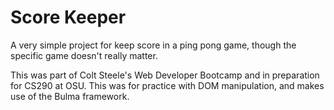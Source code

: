 # Score Keeper
A very simple project for keep score in a ping pong game, though the specific game doesn't really matter.

This was part of Colt Steele's Web Developer Bootcamp and in preparation for CS290 at OSU.  This was for practice with DOM manipulation, and makes use of the Bulma framework.